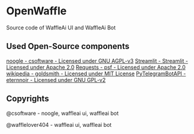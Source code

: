 # OpenWaffle

Source code of WaffleAi UI and WaffleAi Bot

## Used Open-Source components

[noogle - csoftware - Licensed under GNU AGPL-v3](https://github.com/csoftware-arigpt/noogle)
[Streamlit - Streamlit - Licensed under Apache 2.0](https://github.com/streamlit/streamlit)
[Requests - psf - Licensed under Apache 2.0](https://github.com/psf/requests)
[wikipedia - goldsmith - Licensed under MIT License](https://github.com/goldsmith/Wikipedia)
[PyTelegramBotAPI - eternnoir - Licensed under GNU GPL-v2](https://github.com/eternnoir/pyTelegramBotAPI)

## Copyrights

@csoftware - noogle, waffleai ui, waffleai bot

@wafflelover404 - waffleai ui, waffleai bot
